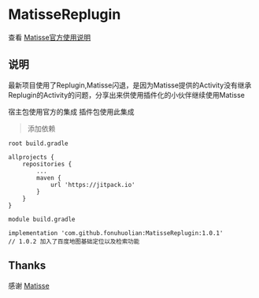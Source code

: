 

# MatisseReplugin

查看 [Matisse官方使用说明](https://github.com/zhihu/Matisse)


## 说明

最新项目使用了Replugin,Matisse闪退，是因为Matisse提供的Activity没有继承Replugin的Activity的问题，分享出来供使用插件化的小伙伴继续使用Matisse

宿主包使用官方的集成
插件包使用此集成

> 添加依赖

`root build.gradle `
```
allprojects {
    repositories {
        ...
        maven {
            url 'https://jitpack.io'
        }
    }
}
```
`module build.gradle `
```
implementation 'com.github.fonuhuolian:MatisseReplugin:1.0.1'
// 1.0.2 加入了百度地图基础定位以及检索功能
```

## Thanks
感谢 [Matisse](https://github.com/zhihu/Matisse)
